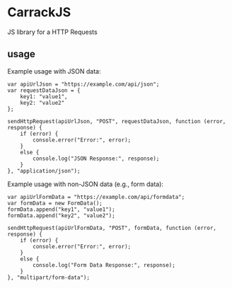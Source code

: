 # CarrackJS

JS library for a HTTP Requests

## usage

Example usage with JSON data:

	var apiUrlJson = "https://example.com/api/json";
	var requestDataJson = {
		key1: "value1",
		key2: "value2"
	};

	sendHttpRequest(apiUrlJson, "POST", requestDataJson, function (error, response) {
		if (error) {
		    console.error("Error:", error);
		}
		else {
		    console.log("JSON Response:", response);
		}
	}, "application/json");

Example usage with non-JSON data (e.g., form data):

	var apiUrlFormData = "https://example.com/api/formdata";
	var formData = new FormData();
	formData.append("key1", "value1");
	formData.append("key2", "value2");

	sendHttpRequest(apiUrlFormData, "POST", formData, function (error, response) {
		if (error) {
		    console.error("Error:", error);
		}
		else {
			console.log("Form Data Response:", response);
		}
	}, "multipart/form-data");

